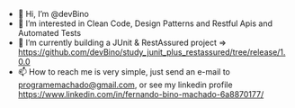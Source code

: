 - 👋 Hi, I’m @devBino
- 👀 I’m interested in Clean Code, Design Patterns and Restful Apis and Automated Tests
- 🌱 I’m currently building a JUnit & RestAssured project => https://github.com/devBino/study_junit_plus_restassured/tree/release/1.0.0
- 📫 How to reach me is very simple, just send an e-mail to programemachado@gmail.com, or see my linkedin profile https://www.linkedin.com/in/fernando-bino-machado-6a8870177/

